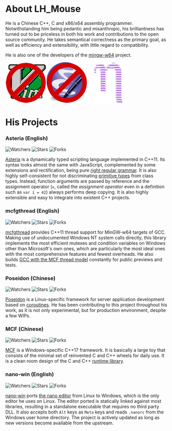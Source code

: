 # About LH_Mouse

He is a Chinese C++, C and x86/x64 assembly programmer. Notwithstanding him being pedantic and misanthropic, his brilliantness has turned out to be priceless in both his work and contributions to the open source community. He takes semantical correctness as the primary goal, as well as efficiency and extensibility, with little regard to compatibility.

He is also one of the developers of the [mingw-w64](https://mingw-w64.org/) project.

![GNU nano for the win!](gnu-nano-ftw.png)

# His Projects

### Asteria (English)

![Watchers](https://img.shields.io/github/watchers/lhmouse/asteria.svg?style=plastic) ![Stars](https://img.shields.io/github/stars/lhmouse/asteria.svg?style=plastic) ![Forks](https://img.shields.io/github/forks/lhmouse/asteria.svg?style=plastic)

[Asteria](https://github.com/lhmouse/asteria) is a dynamically typed scripting language implemented in C++11. Its syntax looks almost the same with JavaScript, complemented by some extensions and rectification, being pure [right regular grammar](https://en.wikipedia.org/wiki/Regular_grammar). It is also highly self-consistent for not discriminating [primitive types](https://docs.oracle.com/javase/tutorial/java/nutsandbolts/datatypes.html) from class types. Instead, function arguments are passed by reference and the assignment operator (`=`, called the _assignment operator_ even in a definition such as `var i = 42`) always performs deep copying. It is also highly extensible and easy to integrate into existent C++ projects.

### mcfgthread (English)

![Watchers](https://img.shields.io/github/watchers/lhmouse/mcfgthread.svg?style=plastic) ![Stars](https://img.shields.io/github/stars/lhmouse/mcfgthread.svg?style=plastic) ![Forks](https://img.shields.io/github/forks/lhmouse/mcfgthread.svg?style=plastic)

[mcfgthread](https://github.com/lhmouse/mcfgthread) provides C++11 thread support for MinGW-w64 targets of GCC. Making use of undocumented Windows NT system calls directly, this library implements the most efficient mutexes and condition variables on Windows other than Microsoft's own ones, which are particularly the most ideal ones with the most comprehensive features and fewest overheads. He also builds [GCC with the MCF thread model](https://gcc-mcf.lhmouse.com/) constantly for public previews and tests.

### Poseidon (Chinese)

![Watchers](https://img.shields.io/github/watchers/lhmouse/poseidon.svg?style=plastic) ![Stars](https://img.shields.io/github/stars/lhmouse/poseidon.svg?style=plastic) ![Forks](https://img.shields.io/github/forks/lhmouse/poseidon.svg?style=plastic)

[Poseidon](https://github.com/lhmouse/poseidon) is a Linux-specific framework for server application development based on [coroutines](https://en.wikipedia.org/wiki/Coroutine). He has been contributing to this project throughout his work, as it is not only experimental, but for production environment, despite a few WIPs.

### MCF (Chinese)

![Watchers](https://img.shields.io/github/watchers/lhmouse/MCF.svg?style=plastic) ![Stars](https://img.shields.io/github/stars/lhmouse/MCF.svg?style=plastic) ![Forks](https://img.shields.io/github/forks/lhmouse/MCF.svg?style=plastic)

[MCF](https://github.com/lhmouse/MCF) is a Windows-specific C++17 framework. It is basically a large toy that consists of the minimal set of reinvented C and C++ wheels for daily use. It is a clean room design of the C and C++ [runtime library](https://en.wikipedia.org/wiki/Runtime_library).

### nano-win (English)

![Watchers](https://img.shields.io/github/watchers/lhmouse/nano-win.svg?style=plastic) ![Stars](https://img.shields.io/github/stars/lhmouse/nano-win.svg?style=plastic) ![Forks](https://img.shields.io/github/forks/lhmouse/nano-win.svg?style=plastic)

[nano-win](https://github.com/lhmouse/nano-win) ports [the nano editor](https://www.nano-editor.org/) from Linux to Windows, which is the only editor he uses on Linux. The editor ported is statically linked against most libraries, resulting in a standalone executable that requires no third party DLL. It also accepts both `Alt` keys as `Meta` keys and reads `.nanorc` from the Windows user home directory. The project is actively updated as long as new versions become available from the upstream.
